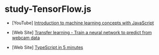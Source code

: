 # study-TensorFlow.js

* [YouTube] [Introduction to machine learning concepts with JavaScript](https://www.youtube.com/watch?v=Qt3ZABW5lD0&index=2&t=113s&list=PLRqwX-V7Uu6YIeVA3dNxbR9PYj4wV31oQ)


* [Web Site] [Transfer learning - Train a neural network to predict from webcam data](https://js.tensorflow.org/tutorials/webcam-transfer-learning.html)


* [Web Site] [TypeScript in 5 minutes](https://www.typescriptlang.org/docs/handbook/typescript-in-5-minutes.html)
